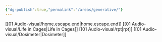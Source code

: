 ```yaml
---
{"dg-publish":true,"permalink":"/areas/generative/"}
---
```


[[01   Audio-visual/home.escape.end\|home.escape.end]]
[[01   Audio-visual/Life in Cages\|Life in Cages]]
[[01   Audio-visual/rpt\|rpt]]
[[01   Audio-visual/Dosimeter\|Dosimeter]]

